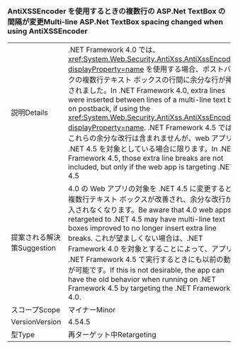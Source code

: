 ### <a name="multi-line-aspnet-textbox-spacing-changed-when-using-antixssencoder"></a><span data-ttu-id="80afa-101">AntiXSSEncoder を使用するときの複数行の ASP.Net TextBox の間隔が変更</span><span class="sxs-lookup"><span data-stu-id="80afa-101">Multi-line ASP.Net TextBox spacing changed when using AntiXSSEncoder</span></span>

|   |   |
|---|---|
|<span data-ttu-id="80afa-102">説明</span><span class="sxs-lookup"><span data-stu-id="80afa-102">Details</span></span>|<span data-ttu-id="80afa-103">.NET Framework 4.0 では、<xref:System.Web.Security.AntiXss.AntiXssEncoder?displayProperty=name> を使用する場合、ポストバックの複数行テキスト ボックスの行間に余分な行が挿入されました。</span><span class="sxs-lookup"><span data-stu-id="80afa-103">In .NET Framework 4.0, extra lines were inserted between lines of a multi-line text box on postback, if using the <xref:System.Web.Security.AntiXss.AntiXssEncoder?displayProperty=name>.</span></span> <span data-ttu-id="80afa-104">.NET Framework 4.5 では、これらの余分な改行は含まれませんが、web アプリが .NET 4.5 を対象としている場合に限ります。</span><span class="sxs-lookup"><span data-stu-id="80afa-104">In .NET Framework 4.5, those extra line breaks are not included, but only if the web app is targeting .NET 4.5</span></span>|
|<span data-ttu-id="80afa-105">提案される解決策</span><span class="sxs-lookup"><span data-stu-id="80afa-105">Suggestion</span></span>|<span data-ttu-id="80afa-106">4.0 の Web アプリの対象を .NET 4.5 に変更すると、複数行テキスト ボックスが改善され、余分な改行が挿入されなくなります。</span><span class="sxs-lookup"><span data-stu-id="80afa-106">Be aware that 4.0 web apps retargeted to .NET 4.5 may have multi-line text boxes improved to no longer insert extra line breaks.</span></span> <span data-ttu-id="80afa-107">これが望ましくない場合は、.NET Framework 4.0 を対象とすることによって、アプリを .NET Framework 4.5 で実行するときにも以前の動作が可能です。</span><span class="sxs-lookup"><span data-stu-id="80afa-107">If this is not desirable, the app  can have the old behavior when running on .NET Framework 4.5 by targeting the .NET Framework 4.0.</span></span>|
|<span data-ttu-id="80afa-108">スコープ</span><span class="sxs-lookup"><span data-stu-id="80afa-108">Scope</span></span>|<span data-ttu-id="80afa-109">マイナー</span><span class="sxs-lookup"><span data-stu-id="80afa-109">Minor</span></span>|
|<span data-ttu-id="80afa-110">Version</span><span class="sxs-lookup"><span data-stu-id="80afa-110">Version</span></span>|<span data-ttu-id="80afa-111">4.5</span><span class="sxs-lookup"><span data-stu-id="80afa-111">4.5</span></span>|
|<span data-ttu-id="80afa-112">型</span><span class="sxs-lookup"><span data-stu-id="80afa-112">Type</span></span>|<span data-ttu-id="80afa-113">再ターゲット中</span><span class="sxs-lookup"><span data-stu-id="80afa-113">Retargeting</span></span>|

